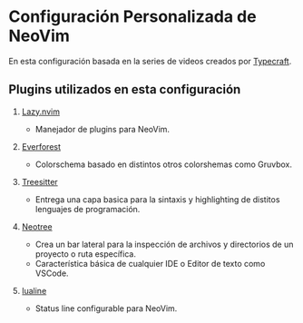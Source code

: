 # Configuración Personalizada de NeoVim

En esta configuración basada en la series de videos creados por [Typecraft](https://www.youtube.com/watch?v=zHTeCSVAFNY&list=PLsz00TDipIffreIaUNk64KxTIkQaGguqn&pp=iAQB). 

## Plugins utilizados en esta configuración

1. [Lazy.nvim](https://github.com/folke/lazy.nvim) 
    - Manejador de plugins para NeoVim.

2. [Everforest](https://github.com/sainnhe/everforest)
    - Colorschema basado en distintos otros colorshemas como Gruvbox.

3. [Treesitter](https://github.com/nvim-treesitter/nvim-treesitter)
    - Entrega una capa basica para la sintaxis y highlighting de distitos lenguajes de programación.

4. [Neotree](https://github.com/nvim-neo-tree/neo-tree.nvim)
    - Crea un bar lateral para la inspección de archivos y directorios de un proyecto o ruta específica. 
    - Característica básica de cualquier IDE o Editor de texto como VSCode.

5. [lualine](https://github.com/nvim-lualine/lualine.nvim)
    - Status line configurable para NeoVim.

